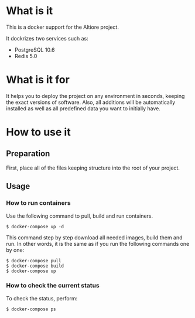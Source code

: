 # What is it
This is a docker support for the Altiore project.

It dockrizes two services such as:
* PostgreSQL 10.6
* Redis 5.0

# What is it for
It helps you to deploy the project on any environment in seconds, keeping the exact versions of software. Also, all additions will be automatically installed as well as all predefined data you want to initially have.

# How to use it
## Preparation
First, place all of the files keeping structure into the root of your project.

## Usage
### How to run containers
Use the following command to pull, build and run containers.
```
$ docker-compose up -d
```

This command step by step download all needed images, build them and run. In other words, it is the same as if you run the following commands one by one:
```
$ docker-compose pull
$ docker-compose build
$ docker-compose up
```

### How to check the current status
 To check the status, perform:
```
$ docker-compose ps
```
